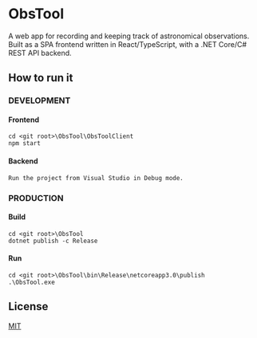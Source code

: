 # ObsTool

A web app for recording and keeping track of astronomical observations. Built as a SPA frontend written in React/TypeScript, with a .NET Core/C# REST API backend.

## How to run it

### DEVELOPMENT

#### Frontend

```
cd <git root>\ObsTool\ObsToolClient
npm start
```

#### Backend

```
Run the project from Visual Studio in Debug mode.
```

### PRODUCTION

#### Build
```
cd <git root>\ObsTool
dotnet publish -c Release
```

#### Run
```
cd <git root>\ObsTool\bin\Release\netcoreapp3.0\publish
.\ObsTool.exe
```

## License
[MIT](https://choosealicense.com/licenses/mit/)